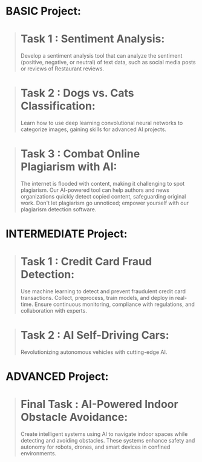 # BASIC Project:
> # Task 1 : Sentiment Analysis:
> Develop a sentiment analysis tool that can analyze the sentiment (positive, negative, or neutral) of text data, such as social media posts or reviews of Restaurant reviews.



> # Task 2 : Dogs vs. Cats Classification:
> Learn how to use deep learning convolutional neural networks to categorize images, gaining skills for advanced AI projects.



> # Task 3 : Combat Online Plagiarism with AI:
> The internet is flooded with content, making it challenging to spot plagiarism. Our AI-powered tool can help authors and news organizations quickly detect copied content, safeguarding original work. Don't let plagiarism go unnoticed; empower yourself with our plagiarism detection software.

#

# INTERMEDIATE Project:
> # Task 1 : Credit Card Fraud Detection:
> Use machine learning to detect and prevent fraudulent credit card transactions. Collect, preprocess, train models, and deploy in real-time. Ensure continuous monitoring, compliance with regulations, and collaboration with experts.



> # Task 2 : AI Self-Driving Cars:
> Revolutionizing autonomous vehicles with cutting-edge AI.

#

# ADVANCED Project:
> # Final Task : AI-Powered Indoor Obstacle Avoidance:
> Create intelligent systems using AI to navigate indoor spaces while detecting and avoiding obstacles. These systems enhance safety and autonomy for robots, drones, and smart devices in confined environments.
